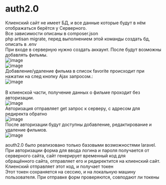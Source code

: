 # auth2.0
Клиенский сайт не имеет БД, и все данные которые будут в нём отображаться берётся у Серверного.<br>
Все зависимости описаны в composer.json <br>
php artisan migrate, перед выполнением этой команды создать бд, описать в .env<br>
При входе в серверную нужно создать аккаунт. После будут возможны добавлять фильмы. <br>
![image](https://user-images.githubusercontent.com/49578823/192801563-111a1cf4-05cd-4d56-a1a9-845b49763320.png)<br>
![image](https://user-images.githubusercontent.com/49578823/192800852-fcaea93d-2be5-4895-a7e2-760a2e8b4cfd.png)<br>
Добавление/удаление фильма в список favorite происходит при нажатии на след кнопку Ajax запросом.:<br>
![image](https://user-images.githubusercontent.com/49578823/192802071-bab44fff-4237-4664-9d12-2f282cf1cbd2.png)<br>
<br>
В клиенской части, получение данных о фильме проходит без авторизации.<br>
![image](https://user-images.githubusercontent.com/49578823/192802880-87a6718b-4bfa-4d9e-bfe9-042c4de13c9e.png)<br>
Авторизация отправляет get запрос к серверу, с адресом для редиректа обратно <br>
![image](https://user-images.githubusercontent.com/49578823/192803230-925efa94-98de-4588-b652-3a3107450bde.png)<br>
После авторизации будут доступны добавление, редактирование и удаление фильмов.<br>
![image](https://user-images.githubusercontent.com/49578823/192803524-385b3b98-3c21-4d63-9a38-49d53eed86ea.png)<br>

aouth2.0 было реализовано только базовыми возможностями laravel.<br>
При авторизации форма для ввода логина и пароля получается от серверного сайта, сайт генерирует временный код для<br>
обращённого сайта, отправляет его и редиректится на клиенский сайт. Клиенский отправляет этот код, и получает токен<br>
Этот токен сохраняется на сессию, и на локальную машину пользователя. При отправке форм проверяются, совподают ли токены <br>




